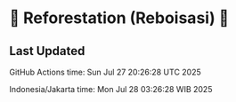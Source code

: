 
# 🌳 Reforestation (Reboisasi) 🌲

## Last Updated

GitHub Actions time: Sun Jul 27 20:26:28 UTC 2025

Indonesia/Jakarta time: Mon Jul 28 03:26:28 WIB 2025
